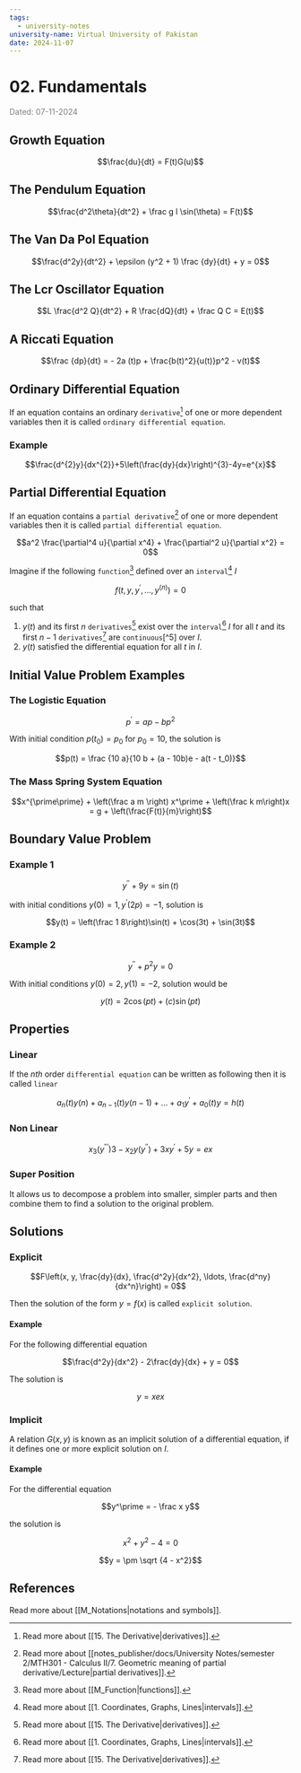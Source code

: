 ```yaml
---
tags:
  - university-notes
university-name: Virtual University of Pakistan
date: 2024-11-07
---
```


# 02. Fundamentals

<span style="color: gray;">Dated: 07-11-2024</span>

## Growth Equation

$$\frac{du}{dt} = F(t)G(u)$$

## The Pendulum Equation

$$\frac{d^2\theta}{dt^2} + \frac g l \sin(\theta) = F(t)$$

## The Van Da Pol Equation

$$\frac{d^2y}{dt^2} + \epsilon (y^2 + 1) \frac {dy}{dt} + y = 0$$

## The Lcr Oscillator Equation

$$L \frac{d^2 Q}{dt^2} + R \frac{dQ}{dt} + \frac Q C = E(t)$$

## A Riccati Equation

$$\frac {dp}{dt} = - 2a (t)p + \frac{b(t)^2}{u(t)}p^2 - v(t)$$

## Ordinary Differential Equation

If an equation contains an ordinary `derivative`[^1] of one or more dependent variables then it is called `ordinary differential equation`.

### Example

$$\frac{d^{2}y}{dx^{2}}+5\left(\frac{dy}{dx}\right)^{3}-4y=e^{x}$$

## Partial Differential Equation

If an equation contains a `partial derivative`[^2] of one or more dependent variables then it is called `partial differential equation`.  

$$a^2 \frac{\partial^4 u}{\partial x^4} + \frac{\partial^2 u}{\partial x^2} = 0$$

Imagine if the following `function`[^3] defined over an `interval`[^4] $I$ 

$$f\left(t, y, y^\prime, \ldots, y^{(n)}\right) = 0$$

such that

1. $y(t)$ and its first $n$ `derivatives`[^1] exist over the `interval`[^4] $I$ for all $t$ and its first $n - 1$ `derivatives`[^1] are `continuous`[^5] over $I$.
2. $y(t)$ satisfied the differential equation for all $t$ in $I$.

## Initial Value Problem Examples

### The Logistic Equation

$$p^\prime = ap - bp^2$$

With initial condition $p(t_0) = p_0$ for $p_0 = 10$, the solution is  

$$p(t) = \frac {10 a}{10 b + (a - 10b)e - a(t - t_0)}$$

### The Mass Spring System Equation

$$x^{\prime\prime} + \left(\frac a m \right) x^\prime + \left(\frac k m\right)x = g + \left(\frac{F(t)}{m}\right)$$

## Boundary Value Problem

### Example 1

$$y^{\prime\prime} + 9y = \sin(t)$$

with initial conditions $y(0) = 1, y^\prime(2p) = -1$, solution is  

$$y(t) = \left(\frac 1 8\right)\sin(t) + \cos(3t) + \sin(3t)$$

### Example 2

$$y^{\prime\prime} + p^2y = 0$$

With initial conditions $y(0) = 2, y(1) = -2$, solution would be  

$$y(t) = 2 \cos(pt) + (c) \sin (pt)$$

## Properties

### Linear

If the $nth$ order `differential equation` can be written as following then it is called `linear`  

$$a_n(t)y(n) + a_{n - 1}(t) y (n - 1) + \ldots + a_1y^\prime + a_0(t)y = h(t)$$

### Non Linear

$$x_3(y^{\prime\prime\prime})3 - x_2y(y^{\prime\prime}) + 3xy^\prime + 5y = ex$$

### Super Position

It allows us to decompose a problem into smaller, simpler parts and then combine them to find a solution to the original problem.

## Solutions

### Explicit

$$F\left(x, y, \frac{dy}{dx}, \frac{d^2y}{dx^2}, \ldots, \frac{d^ny}{dx^n}\right) = 0$$

Then the solution of the form $y = f(x)$ is called `explicit solution`.

#### Example

For the following differential equation  

$$\frac{d^2y}{dx^2} - 2\frac{dy}{dx} + y = 0$$

The solution is  

$$y = xex$$

### Implicit

A relation $G(x, y)$ is known as an implicit solution of a differential equation, if it defines one or more explicit solution on $I$.

#### Example

For the differential equation

$$y^\prime = - \frac x y$$

the solution is

$$x^2 + y^2 - 4 = 0$$

$$y = \pm \sqrt {4 - x^2}$$

## References

Read more about [[M_Notations|notations and symbols]].

[^1]: Read more about [[15. The Derivative|derivatives]].
[^2]: Read more about [[notes_publisher/docs/University Notes/semester 2/MTH301 - Calculus II/7. Geometric meaning of partial derivative/Lecture|partial derivatives]].
[^3]: Read more about [[M_Function|functions]].
[^4]: Read more about [[1. Coordinates, Graphs, Lines|intervals]].